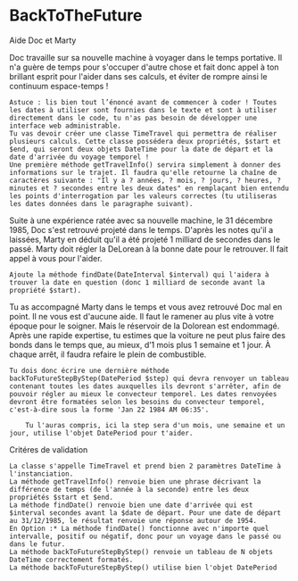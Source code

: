 # BackToTheFuture
Aide Doc et Marty

Doc travaille sur sa nouvelle machine à voyager dans le temps portative. Il n'a guère de temps pour s'occuper d'autre chose et fait donc appel à ton brillant esprit pour l'aider dans ses calculs, et éviter de rompre ainsi le continuum espace-temps !

    Astuce : lis bien tout l’énoncé avant de commencer à coder ! Toutes les dates à utiliser sont fournies dans le texte et sont à utiliser directement dans le code, tu n'as pas besoin de développer une interface web administrable.
    Tu vas devoir créer une classe TimeTravel qui permettra de réaliser plusieurs calculs. Cette classe possédera deux propriétés, $start et $end, qui seront deux objets DateTime pour la date de départ et la date d'arrivée du voyage temporel !
    Une première méthode getTravelInfo() servira simplement à donner des informations sur le trajet. Il faudra qu'elle retourne la chaîne de caractères suivante : "Il y a ? années, ? mois, ? jours, ? heures, ? minutes et ? secondes entre les deux dates" en remplaçant bien entendu les points d'interrogation par les valeurs correctes (tu utiliseras les dates données dans le paragraphe suivant).


Suite à une expérience ratée avec sa nouvelle machine, le 31 décembre 1985, Doc s'est retrouvé projeté dans le temps. D'après les notes qu'il a laissées, Marty en déduit qu'il a été projeté 1 milliard de secondes dans le passé. Marty doit régler la DeLorean à la bonne date pour le retrouver. Il fait appel à vous pour l'aider.

    Ajoute la méthode findDate(DateInterval $interval) qui l'aidera à trouver la date en question (donc 1 milliard de seconde avant la propriété $start).

Tu as accompagné Marty dans le temps et vous avez retrouvé Doc mal en point. Il ne vous est d'aucune aide. Il faut le ramener au plus vite à votre époque pour le soigner. Mais le réservoir de la Dolorean est endommagé. Après une rapide expertise, tu estimes que la voiture ne peut plus faire des bonds dans le temps que, au mieux, d’1 mois plus 1 semaine et 1 jour. À chaque arrêt, il faudra refaire le plein de combustible.



    Tu dois donc écrire une dernière méthode backToFutureStepByStep(DatePeriod $step) qui devra renvoyer un tableau contenant toutes les dates auxquelles ils devront s'arrêter, afin de pouvoir régler au mieux le convecteur temporel. Les dates renvoyées devront être formatées selon les besoins du convecteur temporel, c'est-à-dire sous la forme 'Jan 22 1984 AM 06:35'.

        Tu l'auras compris, ici la step sera d'un mois, une semaine et un jour, utilise l'objet DatePeriod pour t'aider.


Critéres de validation

    La classe s'appelle TimeTravel et prend bien 2 paramètres DateTime à l'instanciation.
    La méthode getTravelInfo() renvoie bien une phrase décrivant la différence de temps (de l'année à la seconde) entre les deux propriétés $start et $end.
    La méthode findDate() renvoie bien une date d'arrivée qui est $interval secondes avant la $date de départ. Pour une date de départ au 31/12/1985, le résultat renvoie une réponse autour de 1954.
    En Option :* La méthode findDate() fonctionne avec n'importe quel intervalle, positif ou négatif, donc pour un voyage dans le passé ou dans le futur.
    La méthode backToFutureStepByStep() renvoie un tableau de N objets DateTime correctement formatés.
    La méthode backToFutureStepByStep() utilise bien l'objet DatePeriod

